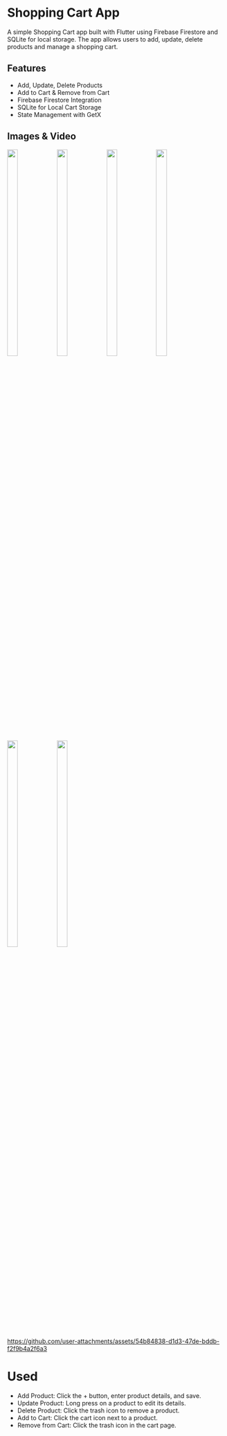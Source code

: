 # Shopping Cart App

A simple Shopping Cart app built with Flutter using Firebase Firestore and SQLite for local storage. The app allows users to add, update, delete products and manage a shopping cart.

## Features
- Add, Update, Delete Products
- Add to Cart & Remove from Cart
- Firebase Firestore Integration
- SQLite for Local Cart Storage
- State Management with GetX


## Images & Video 

<p>  

  <img src = "https://github.com/user-attachments/assets/b56205bb-e664-42d5-aa86-0ddc55713792" width=22% height=35% >


  <img src = "https://github.com/user-attachments/assets/eaf424fb-28af-4339-8c0c-a49fae50c00b" width=22% height=35% >


  <img src = "https://github.com/user-attachments/assets/ac6ec5ce-ed9e-4935-aac6-3ff43f8b9c6c" width=22% height=35% >


  <img src = "https://github.com/user-attachments/assets/c4c20efd-8ff3-4a5c-823d-c1e65f6be9b9" width=22% height=35% >


  <img src = "https://github.com/user-attachments/assets/3437f236-6353-4117-acb4-abe1f61bd8a3" width=22% height=35% > 


  <img src = "https://github.com/user-attachments/assets/5f9aa9e3-487a-4ba7-8ae1-e7d989ce3967" width=22% height=35% >


</p>


https://github.com/user-attachments/assets/54b84838-d1d3-47de-bddb-f2f9b4a2f6a3


# Used 
- Add Product: Click the + button, enter product details, and save.
- Update Product: Long press on a product to edit its details.
- Delete Product: Click the trash icon to remove a product.
- Add to Cart: Click the cart icon next to a product.
- Remove from Cart: Click the trash icon in the cart page.





<br>


